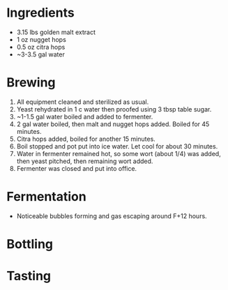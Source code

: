 # Ingredients
* 3.15 lbs golden malt extract
* 1 oz nugget hops
* 0.5 oz citra hops
* ~3-3.5 gal water

# Brewing
1. All equipment cleaned and sterilized as usual.
2. Yeast rehydrated in 1 c water then proofed using 3 tbsp table sugar.
3. ~1-1.5 gal water boiled and added to fermenter.
4. 2 gal water boiled, then malt and nugget hops added. Boiled for 45 minutes.
5. Citra hops added, boiled for another 15 minutes.
6. Boil stopped and pot put into ice water. Let cool for about 30 minutes.
7. Water in fermenter remained hot, so some wort (about 1/4) was added, then yeast pitched, then remaining wort added.
8. Fermenter was closed and put into office.

# Fermentation
* Noticeable bubbles forming and gas escaping around F+12 hours.

# Bottling

# Tasting
